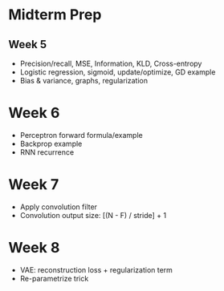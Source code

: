 # Midterm Prep

## Week 5

- Precision/recall, MSE, Information, KLD, Cross-entropy
- Logistic regression, sigmoid, update/optimize, GD example
- Bias & variance, graphs, regularization

# Week 6

- Perceptron forward formula/example
- Backprop example
- RNN recurrence

# Week 7

- Apply convolution filter
- Convolution output size: [(N - F) / stride] + 1

# Week 8

- VAE: reconstruction loss + regularization term
- Re-parametrize trick
